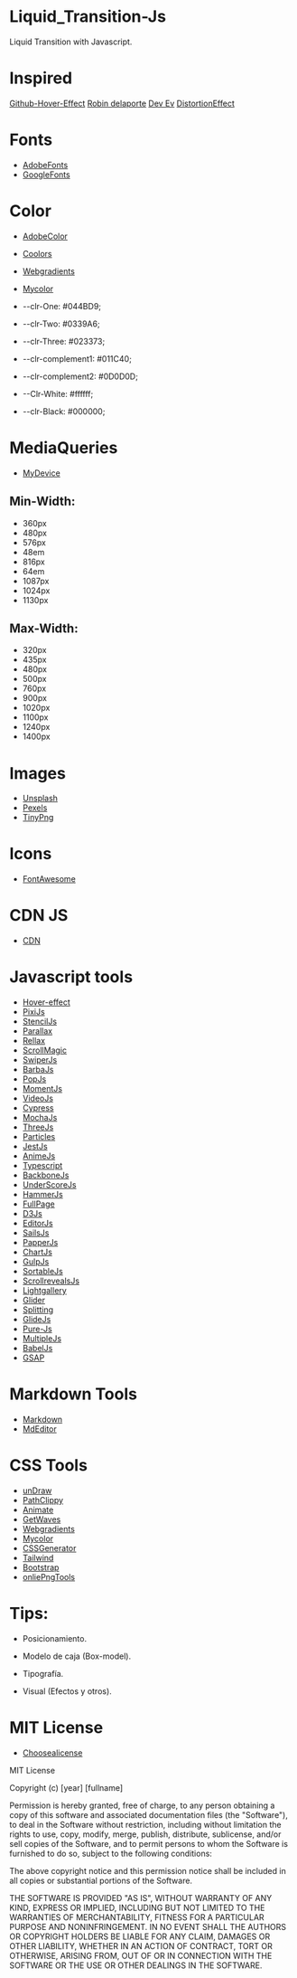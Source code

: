# Liquid_Transition-Js
Liquid Transition with Javascript. 

# Inspired
[Github-Hover-Effect](https://github.com/robin-dela/hover-effect)
[Robin delaporte](https://github.com/robin-dela)
[Dev Ev](https://www.youtube.com/watch?v=HlCzCq46YTk&t=554s)
[DistortionEffect](https://tympanus.net/Development/DistortionHoverEffect/)

# Fonts
- [AdobeFonts](https://fonts.adobe.com/)
- [GoogleFonts](https://fonts.google.com/)

# Color
- [AdobeColor](https://color.adobe.com/es/create/color-wheel)
- [Coolors](https://coolors.co/)
- [Webgradients](https://webgradients.com/)
- [Mycolor](https://mycolor.space/gradient3)

- --clr-One: #044BD9;
- --clr-Two: #0339A6;
- --clr-Three: #023373;
- --clr-complement1: #011C40;
- --clr-complement2: #0D0D0D;
- --Clr-White: #ffffff;
- --clr-Black: #000000;

# MediaQueries
- [MyDevice](https://www.mydevice.io/#compare-devices)

## Min-Width:
- 360px
- 480px
- 576px
- 48em
- 816px
- 64em
- 1087px
- 1024px
- 1130px

## Max-Width:
- 320px
- 435px
- 480px
- 500px
- 760px
- 900px
- 1020px
- 1100px
- 1240px
- 1400px

# Images 
- [Unsplash](https://unsplash.com/)
- [Pexels](https://www.pexels.com/)
- [TinyPng](https://tinypng.com/)

# Icons
- [FontAwesome](https://fontawesome.com/)
# CDN JS
- [CDN](https://cdnjs.com/)
# Javascript tools

- [Hover-effect](https://github.com/robin-dela/hover-effect)
- [PixiJs](https://www.pixijs.com/)
- [StencilJs](https://stenciljs.com/)
- [Parallax](https://matthew.wagerfield.com/parallax/)
- [Rellax](https://dixonandmoe.com/rellax/)
- [ScrollMagic](https://scrollmagic.io/)
- [SwiperJs](https://swiperjs.com/get-started)
- [BarbaJs](https://barba.js.org/)
- [PopJs](https://boscoh.github.io/popjs/#/)
- [MomentJs](https://momentjs.com/)
- [VideoJs](https://videojs.com/)
- [Cypress](https://www.cypress.io/)
- [MochaJs](https://mochajs.org/)
- [ThreeJs](https://threejs.org/)
- [Particles](https://vincentgarreau.com/particles.js/)
- [JestJs](https://jestjs.io/)
- [AnimeJs](https://animejs.com/)
- [Typescript](https://www.typescriptlang.org/)
- [BackboneJs](https://backbonejs.org/)
- [UnderScoreJs](https://underscorejs.org/)
- [HammerJs](https://hammerjs.github.io/)
- [FullPage](https://alvarotrigo.com/fullPage/es/#page2)
- [D3Js](https://d3js.org/)
- [EditorJs](https://editorjs.io/)
- [SailsJs](https://sailsjs.com/)
- [PapperJs](http://paperjs.org/)
- [ChartJs](https://www.chartjs.org/)
- [GulpJs](https://gulpjs.com/)
- [SortableJs](https://sortablejs.github.io/Sortable/)
- [ScrollrevealsJs](https://scrollrevealjs.org/)
- [Lightgallery](https://sachinchoolur.github.io/lightgallery.js/)
- [Glider](https://nickpiscitelli.github.io/Glider.js/)
- [Splitting](https://splitting.js.org/)
- [GlideJs](https://glidejs.com/)
- [Pure-Js](https://pure-js.com/)
- [MultipleJs](https://multiple.js.org/)
- [BabelJs](https://babeljs.io/)
- [GSAP](https://greensock.com/)
# Markdown Tools
- [Markdown](https://markdown.es/)
- [MdEditor](https://pandao.github.io/editor.md/en.html)

# CSS Tools
- [unDraw](https://undraw.co/illustrations)
- [PathClippy](https://bennettfeely.com/clippy/)
- [Animate](https://animate.style/)
- [GetWaves](https://getwaves.io/)
- [Webgradients](https://webgradients.com/)
- [Mycolor](https://mycolor.space/gradient3)
- [CSSGenerator](https://css3generator.com/)
- [Tailwind](https://tailwindcss.com/)
- [Bootstrap](https://getbootstrap.com/)
- [onliePngTools](https://onlinepngtools.com/)

# Tips: 
- Posicionamiento.

- Modelo de caja (Box-model).

- Tipografía.

- Visual (Efectos y otros).

# MIT License
- [Choosealicense](https://choosealicense.com/)

MIT License

Copyright (c) [year] [fullname]

Permission is hereby granted, free of charge, to any person obtaining a copy of this software and associated documentation files (the "Software"), to deal in the Software without restriction, including without limitation the rights to use, copy, modify, merge, publish, distribute, sublicense, and/or sell copies of the Software, and to permit persons to whom the Software is furnished to do so, subject to the following conditions:

The above copyright notice and this permission notice shall be included in all copies or substantial portions of the Software.

THE SOFTWARE IS PROVIDED "AS IS", WITHOUT WARRANTY OF ANY KIND, EXPRESS OR IMPLIED, INCLUDING BUT NOT LIMITED TO THE WARRANTIES OF MERCHANTABILITY, FITNESS FOR A PARTICULAR PURPOSE AND NONINFRINGEMENT. IN NO EVENT SHALL THE AUTHORS OR COPYRIGHT HOLDERS BE LIABLE FOR ANY CLAIM, DAMAGES OR OTHER LIABILITY, WHETHER IN AN ACTION OF CONTRACT, TORT OR OTHERWISE, ARISING FROM, OUT OF OR IN CONNECTION WITH THE SOFTWARE OR THE USE OR OTHER DEALINGS IN THE SOFTWARE.